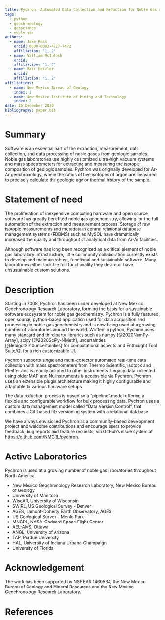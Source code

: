 ```yaml
---
title: Pychron: Automated Data Collection and Reduction for Noble Gas and Ar/Ar Geochronology
tags:
  - python
  - geochronology
  - geoscience
  - noble gas
authors:
  - name: Jake Ross
    orcid: 0000-0003-4727-7472
    affiliation: "1, 2"
  - name: William McIntosh
    orcid:
    affiliation: "1, 2"
  - name: Matt Heizler
    orcid:
    affiliation: "1, 2"
affiliations: 
  - name: New Mexico Bureau of Geology
    index: 1
  - name: New Mexico Institute of Mining and Technology
    index: 2
date: 15 December 2020
bibliography: paper.bib
---
```


# Summary

Software is an essential part of the extraction, measurement, data collection, and data processing of noble gases from
geologic samples. Noble gas laboratories use highly customized ultra-high vacuum systems and mass spectrometers for
extracting and measuring the isotopic composition of geologic samples. Pychron was originally developed for Ar-Ar
geochronology, where the ratios of five isotopes of argon are measured to precisely calculate the geologic age or
thermal history of the sample.

# Statement of need

The proliferation of inexpensive computing hardware and open source software has greatly benefited noble gas
geochemistry, allowing for the full automation of the extraction and measurement process. Storage of raw isotopic
measurements and metadata in central relational database management systems (RDBMS) such as MySQL have dramatically
increased the quality and throughput of analytical data from Ar-Ar facilities.

Although software has long been recognized as a critical element of noble gas laboratory infrastructure, little
community collaboration currently exists to develop and maintain robust, functional and sustainable software. Many
laboratories either lack the full functionality they desire or have unsustainable custom solutions.

# Description 

Starting in 2008, Pychron has been under developed at New Mexico Geochronology Research Laboratory, forming the basis
for a sustainable software ecosystem for noble gas geochemistry. Pychron is a fully featured, open source, python-based
application used for data acquisition and processing in noble gas geochemistry and is now being used at a growing number
of laboratories around the world. Written in python, Pychron uses many standard and third party libraries such as
numpy [@2020NumPy-Array], scipy [@2020SciPy-NMeth], uncertainties [@lebigot2010uncertainties]
for computational aspects and Enthought Tool Suite/Qt for a rich customizable UI.

Pychron supports single and multi-collector automated real-time data collection with mass spectrometers from Thermo
Scientific, Isotopx and Pfeiffer and is readily adapted to other instruments. Legacy data collected using older MAP and
Nu instruments is accessible via Pychron. Pychron uses an extensible plugin architecture making it highly configurable
and adaptable to various hardware setups.

The data reduction process is based on a “pipeline” model offering a flexible and configurable workflow for bulk
processing data. Pychron uses a custom data management model called “Data Version Control”, that combines a Git-based
file versioning system with a relational database.

We have always envisioned Pychron as a community-based development project and welcome contributions and encourage users
to provide feedback, bug reports and feature requests, via GitHub’s issue system at https://github.com/NMGRL/pychron.

# Active Laboratories
Pychron is used at a growing number of noble gas laboratories throughout North America.

 - New Mexico Geochronology Research Laboratory, New Mexico Bureau of Geology
 - University of Manitoba
 - WiscAR, University of Wisconsin
 - SWIRL, US Geological Survey - Denver
 - AGES, Lamont-Doherty Earth Observatory, AGES
 - US Geological Survey - Menlo Park
 - MNGRL, NASA-Goddard Space Flight Center
 - AEL-AMS, Ottawa
 - ANGL, University of Arizona
 - TAP, Purdue University
 - HAL, University of Indiana Urbana-Champaign
 - University of Florida


# Acknowledgement
The work has been supported by NSF EAR 1460534, the New Mexico Bureau of Geology and Mineral Resources and the New Mexico Geochronology Research Laboratory.  

# References